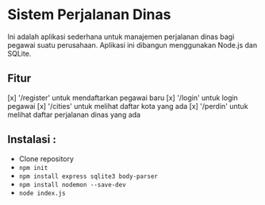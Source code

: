# Sistem Perjalanan Dinas

Ini adalah aplikasi sederhana untuk manajemen perjalanan dinas bagi pegawai suatu perusahaan. Aplikasi ini dibangun menggunakan Node.js dan SQLite.

## Fitur
[x] '/register' untuk mendaftarkan pegawai baru
[x] '/login' untuk login pegawai
[x] '/cities' untuk melihat daftar kota yang ada
[x] '/perdin' untuk melihat daftar perjalanan dinas yang ada

## Instalasi :
* Clone repository
* `npm init`
* `npm install express sqlite3 body-parser`
* `npm install nodemon --save-dev`
* `node index.js`